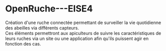 # OpenRuche---EISE4
Création d'une ruche connectée permettant de surveiller la vie quotidienne des abeilles via différents capteurs. <br>Ces éléments permettront aux apiculteurs de suivre les caractéristiques de leurs ruches via un site ou une application afin qu'ils puissent agir en fonction des cas.
